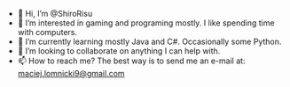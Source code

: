 - 👋 Hi, I’m @ShiroRisu
- 👀 I’m interested in gaming and programing mostly. I like spending time with computers.
- 🌱 I’m currently learning mostly Java and C#. Occasionally some Python.
- 💞️ I’m looking to collaborate on anything I can help with. 
- 📫 How to reach me? The best way is to send me an e-mail at: maciej.lomnicki9@gmail.com

